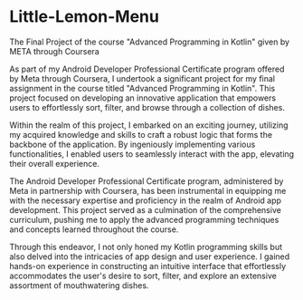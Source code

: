 # Little-Lemon-Menu
The Final Project of the course "Advanced Programming in Kotlin" given by META through Coursera

As part of my Android Developer Professional Certificate program offered by Meta through Coursera, I undertook a significant project for my final assignment in the course titled "Advanced Programming in Kotlin". This project focused on developing an innovative application that empowers users to effortlessly sort, filter, and browse through a collection of dishes.

Within the realm of this project, I embarked on an exciting journey, utilizing my acquired knowledge and skills to craft a robust logic that forms the backbone of the application. By ingeniously implementing various functionalities, I enabled users to seamlessly interact with the app, elevating their overall experience.

The Android Developer Professional Certificate program, administered by Meta in partnership with Coursera, has been instrumental in equipping me with the necessary expertise and proficiency in the realm of Android app development. This project served as a culmination of the comprehensive curriculum, pushing me to apply the advanced programming techniques and concepts learned throughout the course.

Through this endeavor, I not only honed my Kotlin programming skills but also delved into the intricacies of app design and user experience. I gained hands-on experience in constructing an intuitive interface that effortlessly accommodates the user's desire to sort, filter, and explore an extensive assortment of mouthwatering dishes.
